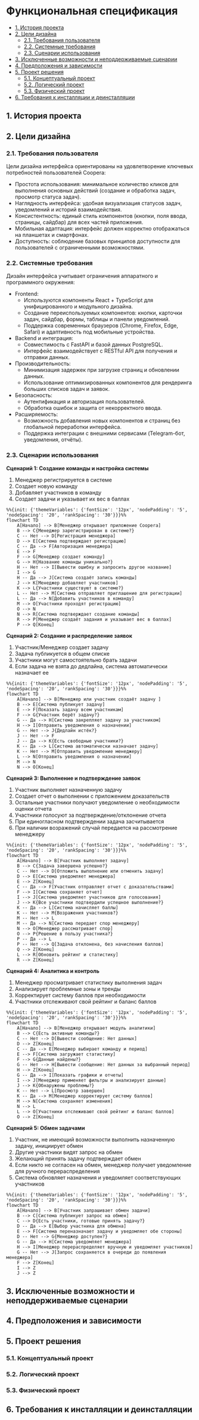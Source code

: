 # Функциональная спецификация

* [1. История проекта](#1-история-проекта)
* [2. Цели дизайна](#2-цели-дизайна)
    * [2.1. Требования пользователя](#21-требования-пользователя)
    * [2.2. Системные требования](#22-системные-требования)
    * [2.3. Сценарии использования](#23-сценарии-использования)
* [3. Исключенные возможности и неподдерживаемые сценарии](#3-исключенные-возможности-и-неподдерживаемые-сценарии)
* [4. Предположения и зависимости](#4-предположения-и-зависимости)
* [5. Проект решения](#5-проект-решения)
    * [5.1. Концептуальный проект](#51-концептуальный-проект)
    * [5.2. Логический проект](#52-логический-проект)
    * [5.3. Физический проект](#53-физический-проект)
* [6. Требования к инсталляции и деинсталляции](#6-требования-к-инсталляции-и-деинсталляции)

## 1. История проекта

## 2. Цели дизайна

### 2.1. Требования пользователя

Цели дизайна интерфейса ориентированы на удовлетворение ключевых потребностей пользователей Coopera:

- Простота использования: минимальное количество кликов для выполнения основных действий (создание и обработка задач, просмотр статуса задач).  
- Наглядность интерфейса: удобная визуализация статусов задач, уведомлений и историй взаимодействия.  
- Консистентность: единый стиль компонентов (кнопки, поля ввода, страницы, сайдбар) для всех частей приложения.  
- Мобильная адаптация: интерфейс должен корректно отображаться на планшетах и смартфонах.    
- Доступность: соблюдение базовых принципов доступности для пользователей с ограниченными возможностями.

### 2.2. Системные требования

Дизайн интерфейса учитывает ограничения аппаратного и программного окружения:

- Frontend:
  - Используются компоненты React + TypeScript для унифицированного и модульного дизайна.
  - Создание переиспользуемых компонентов: кнопки, карточки задач, сайдбар, формы, таблицы и панели уведомлений.
  - Поддержка современных браузеров (Chrome, Firefox, Edge, Safari) и адаптивность под мобильные устройства.
- Backend и интеграция:
  - Совместимость с FastAPI и базой данных PostgreSQL.
  - Интерфейс взаимодействует с RESTful API для получения и отправки данных.
- Производительность:
  - Минимизация задержек при загрузке страниц и обновлении данных.
  - Использование оптимизированных компонентов для рендеринга больших списков задач и заявок.
- Безопасность:
  - Аутентификация и авторизация пользователей.
  - Обработка ошибок и защита от некорректного ввода.
- Расширяемость:
  - Возможность добавления новых компонентов и страниц без глобальной переработки интерфейса.
  - Поддержка интеграции с внешними сервисами (Telegram-бот, уведомления, отчёты).

### 2.3. Сценарии использования

**Сценарий 1: Создание команды и настройка системы**
1. Менеджер регистрируется в системе
2. Создает новую команду
3. Добавляет участников в команду
4. Создает задачи и указывает их вес в баллах

```mermaid
%%{init: {'themeVariables': {'fontSize': '12px', 'nodePadding': '5', 'nodeSpacing': '20', 'rankSpacing': '30'}}}%%
flowchart TD
    A[Начало] --> B[Менеджер открывает приложение Coopera]
    B --> C{Менеджер зарегистрирован в системе?}
    C -- Нет --> D[Регистрация менеджера]
    D --> E[Система подтверждает регистрацию]
    C -- Да --> F[Авторизация менеджера]
    E --> F
    F --> G[Менеджер создает команду]
    G --> H{Название команды уникально?}
    H -- Нет --> I[Вывести ошибку и запросить другое название]
    I --> G
    H -- Да --> J[Система создаёт запись команды]
    J --> K[Менеджер добавляет участников]
    K --> L{Участники существуют в системе?}
    L -- Нет --> M[Система отправляет приглашение для регистрации]
    L -- Да --> N[Добавить участников в команду]
    M --> O[Участники проходят регистрацию]
    O --> N
    N --> R[Система подтверждает создание команды]
    R --> P[Менеджер создаёт задания и указывает вес в баллах]
    P --> Q[Конец]
```
**Сценарий 2: Создание и распределение заявок**

1. Участник/Менеджер создает задачу
2. Задача публикуется в общем списке
3. Участники могут самостоятельно брать задачи
4. Если задача не взята до дедлайна, система автоматически назначает ее

```mermaid
%%{init: {'themeVariables': {'fontSize': '12px', 'nodePadding': '5', 'nodeSpacing': '20', 'rankSpacing': '30'}}}%%
flowchart TD
    A[Начало] --> B[Менеджер или участник создаёт задачу ]
    B --> E[Система публикует задачу]
    E --> F[Показать задачу всем участникам]
    F --> G{Участник берёт задачу?}
    G -- Да --> H[Система закрепляет задачу за участником]
    H --> I[Отправить уведомления о назначении]
    G -- Нет --> J{Дедлайн истёк?}
    J -- Нет --> F
    J -- Да --> K{Есть свободные участники?}
    K -- Да --> L[Система автоматически назначает задачу]
    K -- Нет --> M[Отправить уведомление менеджеру]
    L --> N[Отправить уведомления о назначении]
    M --> N
    N --> O[Конец]
```
**Сценарий 3: Выполнение и подтверждение заявок**

1. Участник выполняет назначенную задачу
2. Создает отчет о выполнении с приложением доказательств
3. Остальные участники получают уведомление о необходимости оценки отчета
4. Участники голосуют за подтверждение/отклонение отчета
5. При единогласном подтверждении задача засчитывается
6. При наличии возражений случай передается на рассмотрение менеджеру

```mermaid
%%{init: {'themeVariables': {'fontSize': '12px', 'nodePadding': '5', 'nodeSpacing': '20', 'rankSpacing': '30'}}}%%
flowchart TD
    A[Начало] --> B[Участник выполняет задачу]
    B --> C{Задача завершена успешно?}
    C -- Нет --> D[Отложить выполнение или отменить задачу]
    D --> E[Система уведомляет менеджера]
    E --> Z[Конец]
    C -- Да --> F[Участник отправляет отчет с доказательствами]
    F --> I[Система сохраняет отчет]
    I --> J[Система уведомляет участников для голосования]
    J --> K{Все участники подтвердили успешное выполнение?}
    K -- Да --> L[Система начисляет баллы]
    K -- Нет --> M{Возражения участников?}
    M -- Нет --> L
    M -- Да --> N[Система передает спор менеджеру]
    N --> O[Менеджер рассматривает спор]
    O --> P{Решение в пользу участника?}
    P -- Да --> L
    P -- Нет --> Q[Задача отклонена, без начисления баллов]
    Q --> Z[Конец]
    L --> R[Обновить рейтинг и статистику]
    R --> Z[Конец]
```
**Сценарий 4: Аналитика и контроль**

1. Менеджер просматривает статистику выполнения задач
2. Анализирует проблемные зоны и тренды
3. Корректирует систему баллов при необходимости
4. Участники отслеживают свой рейтинг и баланс баллов

```mermaid
%%{init: {'themeVariables': {'fontSize': '12px', 'nodePadding': '5', 'nodeSpacing': '20', 'rankSpacing': '30'}}}%%
flowchart TD
    A[Начало] --> B[Менеджер открывает модуль аналитики]
    B --> C{Есть активные команды?}
    C -- Нет --> D[Вывести сообщение: Нет данных]
    D --> Z[Конец]
    C -- Да --> E[Менеджер выбирает команду и период]
    E --> F[Система загружает статистику]
    F --> G{Данные найдены?}
    G -- Нет --> H[Вывести сообщение: Нет данных за выбранный период]
    H --> Z[Конец]
    G -- Да --> I[Показать графики и отчеты]
    I --> J[Менеджер применяет фильтры и анализирует данные]
    J --> K{Обнаружены проблемы?}
    K -- Нет --> L[Просмотр завершен]
    K -- Да --> M[Менеджер корректирует систему баллов]
    M --> N[Система сохраняет изменения]
    N --> L
    L --> O[Участники отслеживают свой рейтинг и баланс баллов]
    O --> Z[Конец]
```

**Сценарий 5: Обмен задачами**

1. Участник, не имеющий возможности выполнить назначенную задачу, инициирует обмен
2. Другие участники видят запрос на обмен
3. Желающий принять задачу подтверждает обмен
4. Если никто не согласен на обмен, менеджер получает уведомление для ручного перераспределения
5. Система обновляет назначения и уведомляет соответствующих участников

```mermaid
%%{init: {'themeVariables': {'fontSize': '12px', 'nodePadding': '5', 'nodeSpacing': '20', 'rankSpacing': '30'}}}%%
flowchart TD
    A[Начало] --> B[Участник запрашивает обмен задачи]
    B --> C[Система публикует запрос на обмен]
    C --> D{Есть участники, готовые принять задачу?}
    D -- Да --> E[Выбор участника для обмена]
    E --> F[Система переназначает задачу и уведомляет обе стороны]
    D -- Нет --> G{Менеджер доступен?}
    G -- Да --> H[Система уведомляет менеджера]
    H --> I[Менеджер перераспределяет вручную и уведомляет участников]
    G -- Нет --> J[Запрос сохраняется в очереди до появления менеджера]
    F --> Z[Конец]
    I --> Z
    J --> Z
```

## 3. Исключенные возможности и неподдерживаемые сценарии

## 4. Предположения и зависимости

## 5. Проект решения

### 5.1. Концептуальный проект

### 5.2. Логический проект

### 5.3. Физический проект

## 6. Требования к инсталляции и деинсталляции
